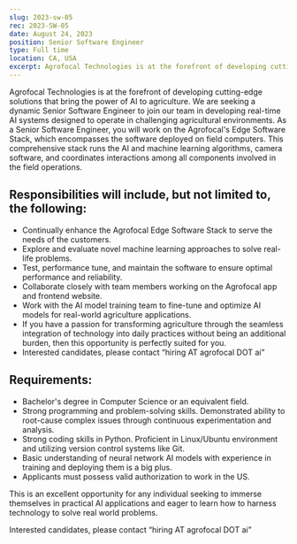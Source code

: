 ```yaml
---
slug: 2023-sw-05
rec: 2023-SW-05
date: August 24, 2023
position: Senior Software Engineer
type: Full time
location: CA, USA
excerpt: Agrofocal Technologies is at the forefront of developing cutting-edge solutions that bring the power of AI to agriculture.
---
```


Agrofocal Technologies is at the forefront of developing cutting-edge solutions that bring the power of AI to agriculture. We are seeking a dynamic Senior Software Engineer to join our team in developing real-time AI systems designed to operate in challenging agricultural environments. As a Senior Software Engineer, you will work on the Agrofocal&#39;s Edge Software Stack, which encompasses the software deployed on field computers. This comprehensive stack runs the AI and machine learning algorithms, camera software, and coordinates interactions among all components involved in the field operations.

## Responsibilities will include, but not limited to, the following:

- Continually enhance the Agrofocal Edge Software Stack to serve the needs of the customers.
- Explore and evaluate novel machine learning approaches to solve real-life problems.
- Test, performance tune, and maintain the software to ensure optimal performance and reliability.
- Collaborate closely with team members working on the Agrofocal app and frontend website.
- Work with the AI model training team to fine-tune and optimize AI models for real-world agriculture applications.
- If you have a passion for transforming agriculture through the seamless integration of technology into daily practices without being an additional burden, then this opportunity is perfectly suited for you.
- Interested candidates, please contact “hiring AT agrofocal DOT ai”

## Requirements:

- Bachelor&#39;s degree in Computer Science or an equivalent field.
- Strong programming and problem-solving skills. Demonstrated ability to root-cause complex issues through continuous experimentation and analysis.
- Strong coding skills in Python. Proficient in Linux/Ubuntu environment and utilizing version control systems like Git.
- Basic understanding of neural network AI models with experience in training and deploying them is a big plus.
- Applicants must possess valid authorization to work in the US.

This is an excellent opportunity for any individual seeking to immerse themselves in practical AI applications and eager to learn how to harness technology to solve real world problems.

Interested candidates, please contact “hiring AT agrofocal DOT ai”
